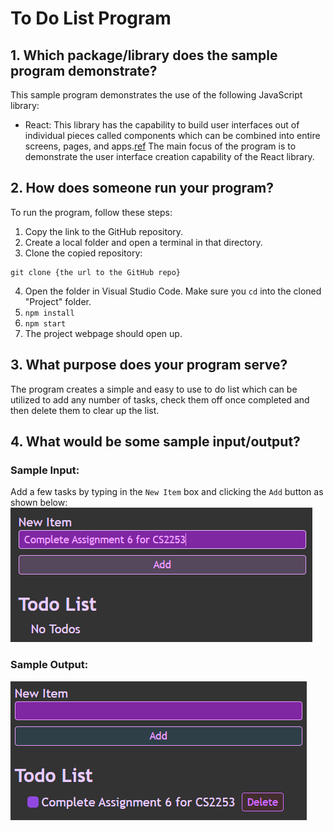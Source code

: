 # To Do List Program

## 1. Which package/library does the sample program demonstrate?

This sample program demonstrates the use of the following JavaScript library:
- React: This library has the capability to build user interfaces out of individual pieces called components which can be combined into entire screens, pages, and apps.[ref](https://react.dev/)
The main focus of the program is to demonstrate the user interface creation capability of the React library.

## 2. How does someone run your program?

To run the program, follow these steps:

1. Copy the link to the GitHub repository.
2. Create a local folder and open a terminal in that directory.
3. Clone the copied repository:
```
git clone {the url to the GitHub repo}
```
4. Open the folder in Visual Studio Code. Make sure you ```cd``` into the cloned "Project" folder.
5. ```npm install```
6. ```npm start```
7. The project webpage should open up.

## 3. What purpose does your program serve?

The program creates a simple and easy to use to do list which can be utilized to add any number of tasks, check them off once completed and then delete them to clear up the list.

## 4. What would be some sample input/output?

### Sample Input:

Add a few tasks by typing in the ```New Item``` box and clicking the ```Add``` button as shown below:
![Screenshot depicting how tasks can be added.](image.png)

### Sample Output:

![Screenshot depicting how the added task may appear.](image-1.png)

